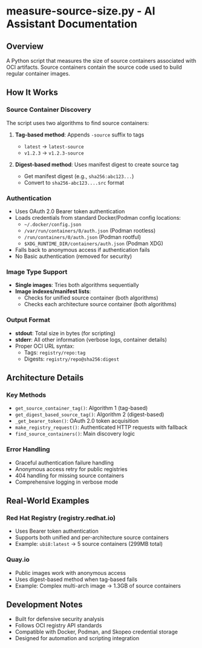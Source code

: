 # measure-source-size.py - AI Assistant Documentation

## Overview
A Python script that measures the size of source containers associated with OCI artifacts. Source containers contain the source code used to build regular container images.

## How It Works

### Source Container Discovery
The script uses two algorithms to find source containers:

1. **Tag-based method**: Appends `-source` suffix to tags
   - `latest` → `latest-source`
   - `v1.2.3` → `v1.2.3-source`

2. **Digest-based method**: Uses manifest digest to create source tag
   - Get manifest digest (e.g., `sha256:abc123...`)
   - Convert to `sha256-abc123....src` format

### Authentication
- Uses OAuth 2.0 Bearer token authentication
- Loads credentials from standard Docker/Podman config locations:
  - `~/.docker/config.json`
  - `/var/run/containers/0/auth.json` (Podman rootless)
  - `/run/containers/0/auth.json` (Podman rootful)
  - `$XDG_RUNTIME_DIR/containers/auth.json` (Podman XDG)
- Falls back to anonymous access if authentication fails
- No Basic authentication (removed for security)

### Image Type Support
- **Single images**: Tries both algorithms sequentially
- **Image indexes/manifest lists**:
  - Checks for unified source container (both algorithms)
  - Checks each architecture source container (both algorithms)

### Output Format
- **stdout**: Total size in bytes (for scripting)
- **stderr**: All other information (verbose logs, container details)
- Proper OCI URL syntax:
  - Tags: `registry/repo:tag`
  - Digests: `registry/repo@sha256:digest`

## Architecture Details

### Key Methods
- `get_source_container_tag()`: Algorithm 1 (tag-based)
- `get_digest_based_source_tag()`: Algorithm 2 (digest-based)
- `_get_bearer_token()`: OAuth 2.0 token acquisition
- `make_registry_request()`: Authenticated HTTP requests with fallback
- `find_source_containers()`: Main discovery logic

### Error Handling
- Graceful authentication failure handling
- Anonymous access retry for public registries
- 404 handling for missing source containers
- Comprehensive logging in verbose mode

## Real-World Examples

### Red Hat Registry (registry.redhat.io)
- Uses Bearer token authentication
- Supports both unified and per-architecture source containers
- Example: `ubi8:latest` → 5 source containers (299MB total)

### Quay.io
- Public images work with anonymous access
- Uses digest-based method when tag-based fails
- Example: Complex multi-arch image → 1.3GB of source containers

## Development Notes
- Built for defensive security analysis
- Follows OCI registry API standards
- Compatible with Docker, Podman, and Skopeo credential storage
- Designed for automation and scripting integration